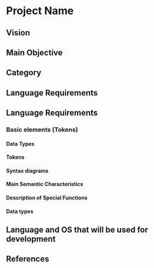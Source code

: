 # Project Name

## Vision

## Main Objective

## Category

## Language Requirements

## Language Requirements

### Basic elements (Tokens)

#### Data Types

#### Tokens

#### Syntax diagrams

#### Main Semantic Characteristics

#### Description of Special Functions

#### Data types

## Language and OS that will be used for development

## References
